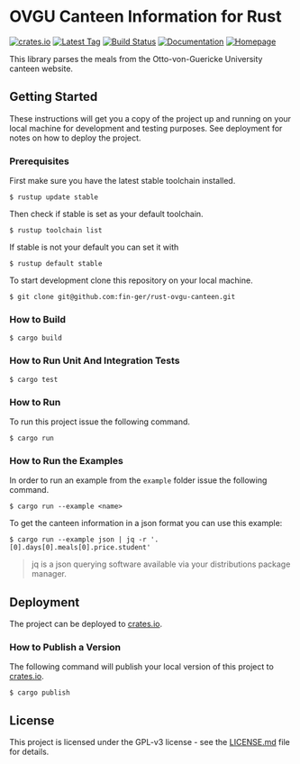 # OVGU Canteen Information for Rust
[![crates.io](https://img.shields.io/crates/v/ovgu-canteen.svg)](https://crates.io/crates/ovgu-canteen)
[![Latest Tag](https://img.shields.io/github/tag/fin-ger/rust-ovgu-canteen.svg)](https://github.com/fin-ger/rust-ovgu-canteen/releases)
[![Build Status](https://travis-ci.org/fin-ger/rust-ovgu-canteen.svg?branch=master)](https://travis-ci.org/fin-ger/rust-ovgu-canteen)
[![Documentation](https://img.shields.io/badge/docs.rs-reference-blue.svg)](https://docs.rs/ovgu-canteen/)
[![Homepage](https://img.shields.io/badge/github.io-homepage-red.svg)](https://fin-ger.github.io/rust-ovgu-canteen/)

This library parses the meals from the Otto-von-Guericke University canteen website.

## Getting Started

These instructions will get you a copy of the project up and running on your local machine for development and testing purposes. See deployment for notes on how to deploy the project.

### Prerequisites

First make sure you have the latest stable toolchain installed.

```
$ rustup update stable
```

Then check if stable is set as your default toolchain.

```
$ rustup toolchain list
```

If stable is not your default you can set it with

```
$ rustup default stable
```

To start development clone this repository on your local machine.

```
$ git clone git@github.com:fin-ger/rust-ovgu-canteen.git
```

### How to Build

```
$ cargo build
```

### How to Run Unit And Integration Tests

```
$ cargo test
```

### How to Run

To run this project issue the following command.

```
$ cargo run
```

### How to Run the Examples

In order to run an example from the `example` folder issue the following command.

```
$ cargo run --example <name>
```

To get the canteen information in a json format you can use this example:

```
$ cargo run --example json | jq -r '.[0].days[0].meals[0].price.student'
```

> jq is a json querying software available via your distributions package manager.


## Deployment

The project can be deployed to [crates.io](https://crates.io/).

### How to Publish a Version

The following command will publish your local version of this project to [crates.io](https://crates.io/).

```
$ cargo publish
```

## License

This project is licensed under the GPL-v3 license - see the [LICENSE.md](LICENSE.md) file for details.
